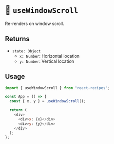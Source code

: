 # 🥖 `useWindowScroll`

Re-renders on window scroll.

## Returns
- `state: Object`
  - `x: Number`: Horizontal location
  - `y: Number`: Vertical location

## Usage

```js
import { useWindowScroll } from "react-recipes";

const App = () => {
  const { x, y } = useWindowScroll();

  return (
    <div>
      <div>x: {x}</div>
      <div>y: {y}</div>
    </div>
  );
};
```